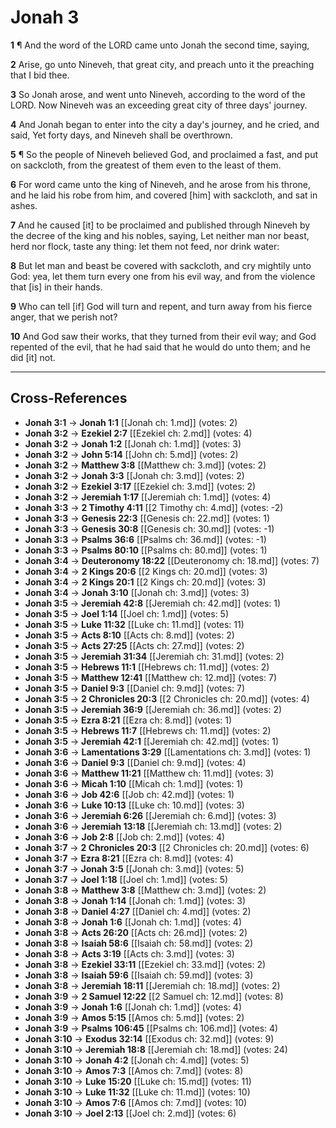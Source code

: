 # Jonah 3

**1** ¶ And the word of the LORD came unto Jonah the second time, saying,

**2** Arise, go unto Nineveh, that great city, and preach unto it the preaching that I bid thee.

**3** So Jonah arose, and went unto Nineveh, according to the word of the LORD. Now Nineveh was an exceeding great city of three days' journey.

**4** And Jonah began to enter into the city a day's journey, and he cried, and said, Yet forty days, and Nineveh shall be overthrown.

**5** ¶ So the people of Nineveh believed God, and proclaimed a fast, and put on sackcloth, from the greatest of them even to the least of them.

**6** For word came unto the king of Nineveh, and he arose from his throne, and he laid his robe from him, and covered [him] with sackcloth, and sat in ashes.

**7** And he caused [it] to be proclaimed and published through Nineveh by the decree of the king and his nobles, saying, Let neither man nor beast, herd nor flock, taste any thing: let them not feed, nor drink water:

**8** But let man and beast be covered with sackcloth, and cry mightily unto God: yea, let them turn every one from his evil way, and from the violence that [is] in their hands.

**9** Who can tell [if] God will turn and repent, and turn away from his fierce anger, that we perish not?

**10** And God saw their works, that they turned from their evil way; and God repented of the evil, that he had said that he would do unto them; and he did [it] not.

---

## Cross-References

- **Jonah 3:1** → **Jonah 1:1** [[Jonah ch: 1.md]] (votes: 2)
- **Jonah 3:2** → **Ezekiel 2:7** [[Ezekiel ch: 2.md]] (votes: 4)
- **Jonah 3:2** → **Jonah 1:2** [[Jonah ch: 1.md]] (votes: 3)
- **Jonah 3:2** → **John 5:14** [[John ch: 5.md]] (votes: 2)
- **Jonah 3:2** → **Matthew 3:8** [[Matthew ch: 3.md]] (votes: 2)
- **Jonah 3:2** → **Jonah 3:3** [[Jonah ch: 3.md]] (votes: 2)
- **Jonah 3:2** → **Ezekiel 3:17** [[Ezekiel ch: 3.md]] (votes: 2)
- **Jonah 3:2** → **Jeremiah 1:17** [[Jeremiah ch: 1.md]] (votes: 4)
- **Jonah 3:3** → **2 Timothy 4:11** [[2 Timothy ch: 4.md]] (votes: -2)
- **Jonah 3:3** → **Genesis 22:3** [[Genesis ch: 22.md]] (votes: 1)
- **Jonah 3:3** → **Genesis 30:8** [[Genesis ch: 30.md]] (votes: -1)
- **Jonah 3:3** → **Psalms 36:6** [[Psalms ch: 36.md]] (votes: -1)
- **Jonah 3:3** → **Psalms 80:10** [[Psalms ch: 80.md]] (votes: 1)
- **Jonah 3:4** → **Deuteronomy 18:22** [[Deuteronomy ch: 18.md]] (votes: 7)
- **Jonah 3:4** → **2 Kings 20:6** [[2 Kings ch: 20.md]] (votes: 3)
- **Jonah 3:4** → **2 Kings 20:1** [[2 Kings ch: 20.md]] (votes: 3)
- **Jonah 3:4** → **Jonah 3:10** [[Jonah ch: 3.md]] (votes: 3)
- **Jonah 3:5** → **Jeremiah 42:8** [[Jeremiah ch: 42.md]] (votes: 1)
- **Jonah 3:5** → **Joel 1:14** [[Joel ch: 1.md]] (votes: 5)
- **Jonah 3:5** → **Luke 11:32** [[Luke ch: 11.md]] (votes: 11)
- **Jonah 3:5** → **Acts 8:10** [[Acts ch: 8.md]] (votes: 2)
- **Jonah 3:5** → **Acts 27:25** [[Acts ch: 27.md]] (votes: 2)
- **Jonah 3:5** → **Jeremiah 31:34** [[Jeremiah ch: 31.md]] (votes: 2)
- **Jonah 3:5** → **Hebrews 11:1** [[Hebrews ch: 11.md]] (votes: 2)
- **Jonah 3:5** → **Matthew 12:41** [[Matthew ch: 12.md]] (votes: 7)
- **Jonah 3:5** → **Daniel 9:3** [[Daniel ch: 9.md]] (votes: 7)
- **Jonah 3:5** → **2 Chronicles 20:3** [[2 Chronicles ch: 20.md]] (votes: 4)
- **Jonah 3:5** → **Jeremiah 36:9** [[Jeremiah ch: 36.md]] (votes: 2)
- **Jonah 3:5** → **Ezra 8:21** [[Ezra ch: 8.md]] (votes: 1)
- **Jonah 3:5** → **Hebrews 11:7** [[Hebrews ch: 11.md]] (votes: 2)
- **Jonah 3:5** → **Jeremiah 42:1** [[Jeremiah ch: 42.md]] (votes: 1)
- **Jonah 3:6** → **Lamentations 3:29** [[Lamentations ch: 3.md]] (votes: 1)
- **Jonah 3:6** → **Daniel 9:3** [[Daniel ch: 9.md]] (votes: 4)
- **Jonah 3:6** → **Matthew 11:21** [[Matthew ch: 11.md]] (votes: 3)
- **Jonah 3:6** → **Micah 1:10** [[Micah ch: 1.md]] (votes: 1)
- **Jonah 3:6** → **Job 42:6** [[Job ch: 42.md]] (votes: 1)
- **Jonah 3:6** → **Luke 10:13** [[Luke ch: 10.md]] (votes: 3)
- **Jonah 3:6** → **Jeremiah 6:26** [[Jeremiah ch: 6.md]] (votes: 3)
- **Jonah 3:6** → **Jeremiah 13:18** [[Jeremiah ch: 13.md]] (votes: 2)
- **Jonah 3:6** → **Job 2:8** [[Job ch: 2.md]] (votes: 4)
- **Jonah 3:7** → **2 Chronicles 20:3** [[2 Chronicles ch: 20.md]] (votes: 6)
- **Jonah 3:7** → **Ezra 8:21** [[Ezra ch: 8.md]] (votes: 4)
- **Jonah 3:7** → **Jonah 3:5** [[Jonah ch: 3.md]] (votes: 5)
- **Jonah 3:7** → **Joel 1:18** [[Joel ch: 1.md]] (votes: 5)
- **Jonah 3:8** → **Matthew 3:8** [[Matthew ch: 3.md]] (votes: 2)
- **Jonah 3:8** → **Jonah 1:14** [[Jonah ch: 1.md]] (votes: 3)
- **Jonah 3:8** → **Daniel 4:27** [[Daniel ch: 4.md]] (votes: 2)
- **Jonah 3:8** → **Jonah 1:6** [[Jonah ch: 1.md]] (votes: 4)
- **Jonah 3:8** → **Acts 26:20** [[Acts ch: 26.md]] (votes: 2)
- **Jonah 3:8** → **Isaiah 58:6** [[Isaiah ch: 58.md]] (votes: 2)
- **Jonah 3:8** → **Acts 3:19** [[Acts ch: 3.md]] (votes: 3)
- **Jonah 3:8** → **Ezekiel 33:11** [[Ezekiel ch: 33.md]] (votes: 2)
- **Jonah 3:8** → **Isaiah 59:6** [[Isaiah ch: 59.md]] (votes: 3)
- **Jonah 3:8** → **Jeremiah 18:11** [[Jeremiah ch: 18.md]] (votes: 2)
- **Jonah 3:9** → **2 Samuel 12:22** [[2 Samuel ch: 12.md]] (votes: 8)
- **Jonah 3:9** → **Jonah 1:6** [[Jonah ch: 1.md]] (votes: 4)
- **Jonah 3:9** → **Amos 5:15** [[Amos ch: 5.md]] (votes: 2)
- **Jonah 3:9** → **Psalms 106:45** [[Psalms ch: 106.md]] (votes: 4)
- **Jonah 3:10** → **Exodus 32:14** [[Exodus ch: 32.md]] (votes: 9)
- **Jonah 3:10** → **Jeremiah 18:8** [[Jeremiah ch: 18.md]] (votes: 24)
- **Jonah 3:10** → **Jonah 4:2** [[Jonah ch: 4.md]] (votes: 5)
- **Jonah 3:10** → **Amos 7:3** [[Amos ch: 7.md]] (votes: 8)
- **Jonah 3:10** → **Luke 15:20** [[Luke ch: 15.md]] (votes: 11)
- **Jonah 3:10** → **Luke 11:32** [[Luke ch: 11.md]] (votes: 10)
- **Jonah 3:10** → **Amos 7:6** [[Amos ch: 7.md]] (votes: 10)
- **Jonah 3:10** → **Joel 2:13** [[Joel ch: 2.md]] (votes: 6)
